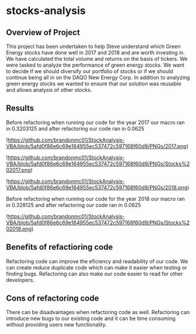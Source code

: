 # stocks-analysis

## Overview of Project
This project has been undertaken to help Steve understand which Green Energy stocks have done well in 2017 and 2018 and are worth investing in. We have calculated the total volume and returns on the basis of tickers. We were tasked to analyze the performance of green energy stocks. We want to decide if we should diversify our portfolio of stocks or if we should continue being all in on the DAQO New Energy Corp. In addition to analyzing green energy stocks we wanted to ensure that our solution was reusable and allows analysis of other stocks.

## Results

Before refactoring when running our code for the year 2017 our macro ran in 0.3203125 and after refactoring our code ran in 0.0625

!https://github.com/brandonmc01/StockAnalysis-VBA/blob/5afd0f86e6c69e164955ec537472c597168f60d9/PNGs/2017.png)

!https://github.com/brandonmc01/StockAnalysis-VBA/blob/5afd0f86e6c69e164955ec537472c597168f60d9/PNGs/Stocks%202017.png)

!https://github.com/brandonmc01/StockAnalysis-VBA/blob/5afd0f86e6c69e164955ec537472c597168f60d9/PNGs/2018.png)
 
Before refactoring when running our code for the year 2018 our macro ran in 0.328125 and after refactoring our code ran in 0.0625

!https://github.com/brandonmc01/StockAnalysis-VBA/blob/5afd0f86e6c69e164955ec537472c597168f60d9/PNGs/Stocks%202018.png)

## Benefits of refactioring code
   Refactoring code can improve the eficiency and readability of our code.  We can create reduce duplicate code which can make it easier when testing or finding bugs.  Refactoring can also make our code easier to read for other developers.
## Cons of refactoring code
   There can be disadvantages when refactoring code as well.  Refactoring can introduce new bugs to our existing code and it can be time consuming without providing users new functionality.

